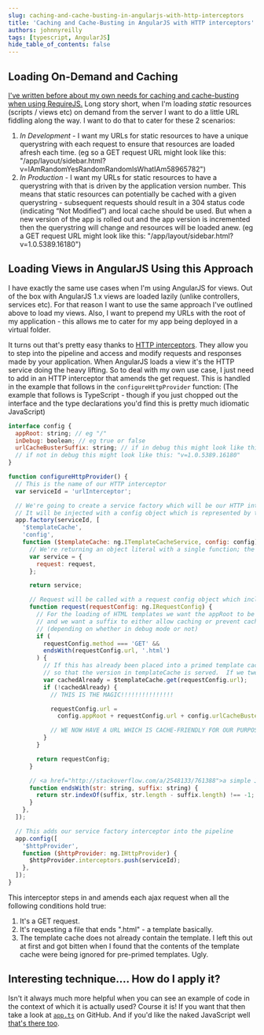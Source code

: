 ```yaml
---
slug: caching-and-cache-busting-in-angularjs-with-http-interceptors
title: 'Caching and Cache-Busting in AngularJS with HTTP interceptors'
authors: johnnyreilly
tags: [typescript, AngularJS]
hide_table_of_contents: false
---
```


## Loading On-Demand and Caching

<!--truncate-->

[I've written before about my own needs for caching and cache-busting when using RequireJS.](../2014-03-05-caching-and-cache-busting-with-requirejs/index.md) Long story short, when I'm loading _static_ resources (scripts / views etc) on demand from the server I want to do a little URL fiddling along the way. I want to do that to cater for these 2 scenarios:

1. _In Development_ \- I want my URLs for static resources to have a unique querystring with each request to ensure that resources are loaded afresh each time. (eg so a GET request URL might look like this: "/app/layout/sidebar.html?v=IAmRandomYesRandomRandomIsWhatIAm58965782")
2. _In Production_ \- I want my URLs for static resources to have a querystring with that is driven by the application version number. This means that static resources can potentially be cached with a given querystring - subsequent requests should result in a 304 status code (indicating “Not Modified”) and local cache should be used. But when a new version of the app is rolled out and the app version is incremented then the querystring will change and resources will be loaded anew. (eg a GET request URL might look like this: "/app/layout/sidebar.html?v=1.0.5389.16180")

## Loading Views in AngularJS Using this Approach

I have exactly the same use cases when I'm using AngularJS for views. Out of the box with AngularJS 1.x views are loaded lazily (unlike controllers, services etc). For that reason I want to use the same approach I've outlined above to load my views. Also, I want to prepend my URLs with the root of my application - this allows me to cater for my app being deployed in a virtual folder.

It turns out that's pretty easy thanks to [HTTP interceptors](https://docs.angularjs.org/api/ng/service/$http#interceptors). They allow you to step into the pipeline and access and modify requests and responses made by your application. When AngularJS loads a view it's the HTTP service doing the heavy lifting. So to deal with my own use case, I just need to add in an HTTP interceptor that amends the get request. This is handled in the example that follows in the `configureHttpProvider` function: (The example that follows is TypeScript - though if you just chopped out the interface and the type declarations you'd find this is pretty much idiomatic JavaScript)

```js
interface config {
  appRoot: string; // eg "/"
  inDebug: boolean; // eg true or false
  urlCacheBusterSuffix: string; // if in debug this might look like this: "v=1412608547047",
  // if not in debug this might look like this: "v=1.0.5389.16180"
}

function configureHttpProvider() {
  // This is the name of our HTTP interceptor
  var serviceId = 'urlInterceptor';

  // We're going to create a service factory which will be our HTTP interceptor
  // It will be injected with a config object which is represented by the config interface above
  app.factory(serviceId, [
    '$templateCache',
    'config',
    function ($templateCache: ng.ITemplateCacheService, config: config) {
      // We're returning an object literal with a single function; the "request" function
      var service = {
        request: request,
      };

      return service;

      // Request will be called with a request config object which includes the URL which we will amend
      function request(requestConfig: ng.IRequestConfig) {
        // For the loading of HTML templates we want the appRoot to be prefixed to the path
        // and we want a suffix to either allow caching or prevent caching
        // (depending on whether in debug mode or not)
        if (
          requestConfig.method === 'GET' &&
          endsWith(requestConfig.url, '.html')
        ) {
          // If this has already been placed into a primed template cache then we should leave the URL as is
          // so that the version in templateCache is served.  If we tweak the URL then it will not be found
          var cachedAlready = $templateCache.get(requestConfig.url);
          if (!cachedAlready) {
            // THIS IS THE MAGIC!!!!!!!!!!!!!!!

            requestConfig.url =
              config.appRoot + requestConfig.url + config.urlCacheBusterSuffix;

            // WE NOW HAVE A URL WHICH IS CACHE-FRIENDLY FOR OUR PURPOSES - REJOICE!!!!!!!!!!!
          }
        }

        return requestConfig;
      }

      // <a href="http://stackoverflow.com/a/2548133/761388">a simple JavaScript string "endswith" implementation</a>
      function endsWith(str: string, suffix: string) {
        return str.indexOf(suffix, str.length - suffix.length) !== -1;
      }
    },
  ]);

  // This adds our service factory interceptor into the pipeline
  app.config([
    '$httpProvider',
    function ($httpProvider: ng.IHttpProvider) {
      $httpProvider.interceptors.push(serviceId);
    },
  ]);
}
```

This interceptor steps in and amends each ajax request when all the following conditions hold true:

1. It's a GET request.
2. It's requesting a file that ends ".html" - a template basically.
3. The template cache does not already contain the template. I left this out at first and got bitten when I found that the contents of the template cache were being ignored for pre-primed templates. Ugly.

## Interesting technique.... How do I apply it?

Isn't it always much more helpful when you can see an example of code in the context of which it is actually used? Course it is! If you want that then take a look at [`app.ts`](https://github.com/johnnyreilly/Proverb/blob/master/Proverb.Web/app/app.ts) on GitHub. And if you'd like the naked JavaScript well [that's there too](https://github.com/johnnyreilly/Proverb/blob/master/Proverb.Web/app/app.js).
